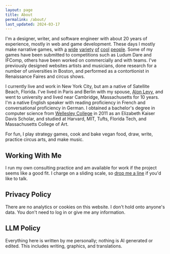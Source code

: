 ```yaml
---
layout: page
title: About
permalink: /about/
last_updated: 2024-03-17
---
```



I'm a designer, writer, and software engineer with about 20 years of
experience, mostly in web and game development. These days I mostly
make narrative games, with <a href="http://kensbook.com">a</a> <a
href="https://infamousquests.itch.io/">wide</a> <a
href="https://www.wadjeteyegames.com/">variety</a> <a
href="http://www.msadams.com/index.htm">of</a> <a
href="https://www.hero-u.com/">cool</a> <a
href="https://robertasbook.com/">people</a>. Some of my games have
been submitted to competitions such as Ludum Dare and IFComp, others
have been worked on commercially and with teams. I've previously
designed websites artists and musicians, done research for a number of
universities in Boston, and performed as a contortionist in
Renaissance Faires and circus shows.

I currently live and work in New York City, but am a native of
Satellite Beach, Florida. I've lived in Paris and Berlin with my
spouse, [Alon Levy](https://pedestrianobservations.com/), and went to university and lived near Cambridge, Massachusetts for 10 years. I'm a native English speaker with reading proficiency in French
and conversational proficiency in German. I obtained a bachelor's degree in computer science from [Wellesley College](https://cs.wellesley.edu/) in 2011 as an Elizabeth Kaiser Davis Scholar, and studied at Harvard, MIT, Tufts, Florida Tech, and Massachusetts College of Art.

For fun, I play strategy games, cook and bake vegan food, draw, write, practice circus arts, and make music. 

## Working With Me

I run my own consulting practice and am available for work if the
project seems like a good fit. I charge on a sliding scale, so <a
href="{{site.email}}">drop me a line</a> if you'd like to talk. 

## Privacy Policy

There are no analytics or cookies on this website. I don't hold onto anyone's data. You don't need to log in or give me any information. 

## LLM Policy

Everything here is written by me personally; nothing is AI generated or edited. This includes writing, graphics, and translations. 
